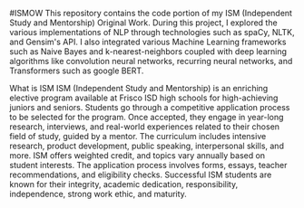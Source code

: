 #ISMOW
This repository contains the code portion of my ISM (Independent Study and Mentorship) Original Work. During this project, I explored the various implementations of NLP through technologies such as spaCy, NLTK, and Gensim's API. I also integrated various Machine Learning frameworks such as Naive Bayes and k-nearest-neighbors coupled with deep learning algorithms like convolution neural networks, recurring neural networks, and Transformers such as google BERT.

What is ISM
ISM (Independent Study and Mentorship) is an enriching elective program available at Frisco ISD high schools for high-achieving juniors and seniors. Students go through a competitive application process to be selected for the program. Once accepted, they engage in year-long research, interviews, and real-world experiences related to their chosen field of study, guided by a mentor. The curriculum includes intensive research, product development, public speaking, interpersonal skills, and more. ISM offers weighted credit, and topics vary annually based on student interests. The application process involves forms, essays, teacher recommendations, and eligibility checks. Successful ISM students are known for their integrity, academic dedication, responsibility, independence, strong work ethic, and maturity.



